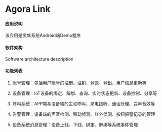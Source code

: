 #  Agora Link

#### 应用说明
该应用是灵隼系统Android端Demo程序

#### 软件架构
Software architecture description

#### 功能列表

1. 账号管理：包括用户账号的注册、注销、登录、登出、用户信息更新等

2. 设备管理：IoT设备的绑定、解绑、查询、实时状态更新、设备控制、分享等

3. 呼叫系统：APP端与设备端的主动呼叫、来电接听、通话处理、变声音效等

4. 告警管理：设备端的声音检测、移动侦测、红外侦测、按钮报警记录的管理

5. 设备系统消息管理：设备上线、下线、绑定、解绑等系统事件管理
